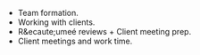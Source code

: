 * Team formation.
* Working with clients.
* R&ecaute;ume&eacute; reviews + Client meeting prep.
* Client meetings and work time.
